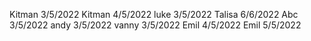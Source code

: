 Kitman 3/5/2022
Kitman 4/5/2022
luke 3/5/2022
Talisa 6/6/2022
Abc 3/5/2022
andy 3/5/2022
vanny 3/5/2022
Emil 4/5/2022
Emil 5/5/2022